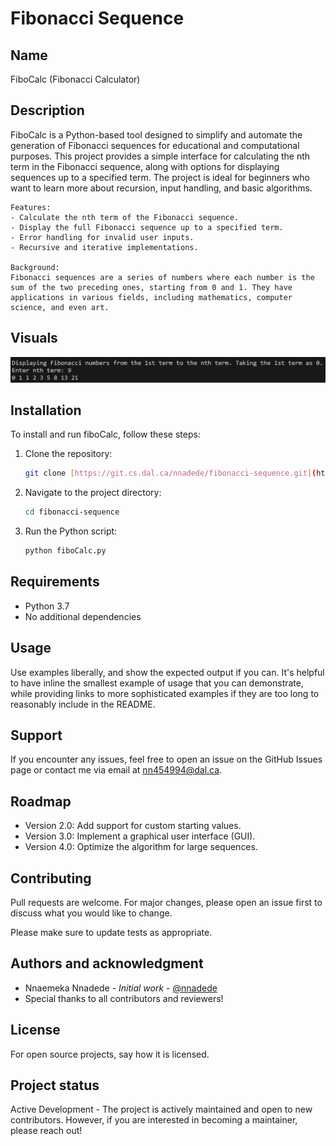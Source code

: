 # Fibonacci Sequence

## Name
FiboCalc (Fibonacci Calculator)

## Description
FiboCalc is a Python-based tool designed to simplify and automate the generation of Fibonacci sequences for educational and computational purposes. This project provides a simple interface for calculating the nth term in the Fibonacci sequence, along with options for displaying sequences up to a specified term. The project is ideal for beginners who want to learn more about recursion, input handling, and basic algorithms.

    Features:
    - Calculate the nth term of the Fibonacci sequence.
    - Display the full Fibonacci sequence up to a specified term.
    - Error handling for invalid user inputs.
    - Recursive and iterative implementations.

    Background:
    Fibonacci sequences are a series of numbers where each number is the sum of the two preceding ones, starting from 0 and 1. They have applications in various fields, including mathematics, computer science, and even art.

## Visuals
![Example output of the Fibonacci sequence calculation](image.png)

## Installation
To install and run fiboCalc, follow these steps:

1) Clone the repository:
    ```bash
    git clone [https://git.cs.dal.ca/nnadede/fibonacci-sequence.git](https://git.cs.dal.ca/nnadede/fibonacci-sequence.git)
    ```
2) Navigate to the project directory:
    ```bash
    cd fibonacci-sequence
    ```
3) Run the Python script:
    ```bash
    python fiboCalc.py
    ```

## Requirements
- Python 3.7 
- No additional dependencies

## Usage
Use examples liberally, and show the expected output if you can. It's helpful to have inline the smallest example of usage that you can demonstrate, while providing links to more sophisticated examples if they are too long to reasonably include in the README.

## Support
If you encounter any issues, feel free to open an issue on the GitHub Issues page or contact me via email at nn454994@dal.ca.

## Roadmap
- Version 2.0: Add support for custom starting values.
- Version 3.0: Implement a graphical user interface (GUI).
- Version 4.0: Optimize the algorithm for large sequences.

## Contributing
Pull requests are welcome. For major changes, please open an issue first to discuss what you would like to change.

Please make sure to update tests as appropriate.

## Authors and acknowledgment
- Nnaemeka Nnadede - _Initial work_ - [@nnadede](https://git.cs.dal.ca/nnadede)
- Special thanks to all contributors and reviewers!

## License
For open source projects, say how it is licensed.

## Project status
Active Development - The project is actively maintained and open to new contributors. However, if you are interested in becoming a maintainer, please reach out!
